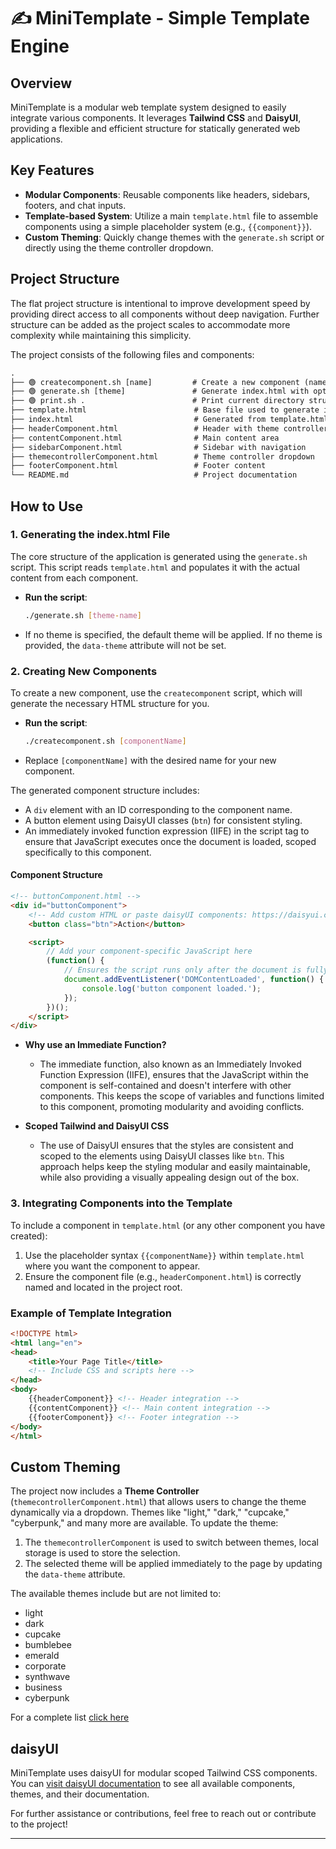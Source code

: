 # ✍️ MiniTemplate - Simple Template Engine

## Overview

MiniTemplate is a modular web template system designed to easily integrate various components. It leverages **Tailwind CSS** and **DaisyUI**, providing a flexible and efficient structure for statically generated web applications.

## Key Features

- **Modular Components**: Reusable components like headers, sidebars, footers, and chat inputs.
- **Template-based System**: Utilize a main `template.html` file to assemble components using a simple placeholder system (e.g., `{{component}}`).
- **Custom Theming**: Quickly change themes with the `generate.sh` script or directly using the theme controller dropdown.

## Project Structure 

The flat project structure is intentional to improve development speed by providing direct access to all components without deep navigation. Further structure can be added as the project scales to accommodate more complexity while maintaining this simplicity.

The project consists of the following files and components:

```html
.
├── 🟢 createcomponent.sh [name]         # Create a new component (name is required)
├── 🟢 generate.sh [theme]               # Generate index.html with optional theme
├── 🟢 print.sh .                        # Print current directory structure and files
├── template.html                        # Base file used to generate index.html
├── index.html                           # Generated from template.html
├── headerComponent.html                 # Header with theme controller
├── contentComponent.html                # Main content area
├── sidebarComponent.html                # Sidebar with navigation
├── themecontrollerComponent.html        # Theme controller dropdown
├── footerComponent.html                 # Footer content
└── README.md                            # Project documentation
```

## How to Use

### 1. Generating the index.html File

The core structure of the application is generated using the `generate.sh` script. This script reads `template.html` and populates it with the actual content from each component.

- **Run the script**:
  ```bash
  ./generate.sh [theme-name]
  ```
- If no theme is specified, the default theme will be applied. If no theme is provided, the `data-theme` attribute will not be set.

### 2. Creating New Components

To create a new component, use the `createcomponent` script, which will generate the necessary HTML structure for you.

- **Run the script**:
  ```bash
  ./createcomponent.sh [componentName]
  ```
- Replace `[componentName]` with the desired name for your new component.

The generated component structure includes:
- A `div` element with an ID corresponding to the component name.
- A button element using DaisyUI classes (`btn`) for consistent styling.
- An immediately invoked function expression (IIFE) in the script tag to ensure that JavaScript executes once the document is loaded, scoped specifically to this component.

#### Component Structure

```html
<!-- buttonComponent.html -->
<div id="buttonComponent">
    <!-- Add custom HTML or paste daisyUI components: https://daisyui.com/components/ -->
    <button class="btn">Action</button>

    <script>
        // Add your component-specific JavaScript here
        (function() {
            // Ensures the script runs only after the document is fully loaded
            document.addEventListener('DOMContentLoaded', function() {
                console.log('button component loaded.');
            });
        })();
    </script>
</div>
```

- **Why use an Immediate Function?**
  - The immediate function, also known as an Immediately Invoked Function Expression (IIFE), ensures that the JavaScript within the component is self-contained and doesn't interfere with other components. This keeps the scope of variables and functions limited to this component, promoting modularity and avoiding conflicts.

- **Scoped Tailwind and DaisyUI CSS**
  - The use of DaisyUI ensures that the styles are consistent and scoped to the elements using DaisyUI classes like `btn`. This approach helps keep the styling modular and easily maintainable, while also providing a visually appealing design out of the box.

### 3. Integrating Components into the Template

To include a component in `template.html` (or any other component you have created):

1. Use the placeholder syntax `{{componentName}}` within `template.html` where you want the component to appear.
2. Ensure the component file (e.g., `headerComponent.html`) is correctly named and located in the project root.

### Example of Template Integration

```html
<!DOCTYPE html>
<html lang="en">
<head>
    <title>Your Page Title</title>
    <!-- Include CSS and scripts here -->
</head>
<body>
    {{headerComponent}} <!-- Header integration -->
    {{contentComponent}} <!-- Main content integration -->
    {{footerComponent}} <!-- Footer integration -->
</body>
</html>
```

## Custom Theming

The project now includes a **Theme Controller** (`themecontrollerComponent.html`) that allows users to change the theme dynamically via a dropdown. Themes like "light," "dark," "cupcake," "cyberpunk," and many more are available. To update the theme:

1. The  `themecontrollerComponent` is used to switch between themes, local storage is used to store the selection.
2. The selected theme will be applied immediately to the page by updating the `data-theme` attribute.

The available themes include but are not limited to:

- light
- dark
- cupcake
- bumblebee
- emerald
- corporate
- synthwave
- business
- cyberpunk

For a complete list [click here](https://daisyui.com/docs/themes/)

## daisyUI

MiniTemplate uses daisyUI for modular scoped Tailwind CSS components. You can [visit daisyUI documentation](https://daisyui.com/components/) to see all available components, themes, and their documentation.

For further assistance or contributions, feel free to reach out or contribute to the project!

---
